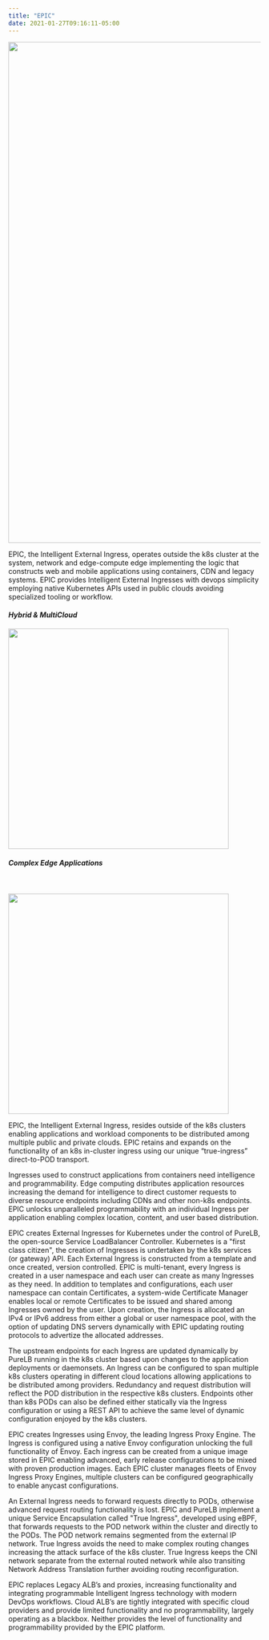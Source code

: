 ```yaml
---
title: "EPIC"
date: 2021-01-27T09:16:11-05:00
---
```



<img src="/images/epic-detail.png" style="width:1000px">

EPIC, the Intelligent External Ingress, operates outside the k8s cluster at the system, network and edge-compute edge implementing the logic that constructs web and mobile applications using containers, CDN and legacy systems.   EPIC provides Intelligent External Ingresses with devops simplicity employing native Kubernetes APIs used in public clouds avoiding specialized tooling or workflow.


<div class="bar-small"></div>

<div id="hybrid" class="row">
    <div class="col-md-6">

#### _Hybrid & MultiCloud_

<img src="/images/hybrid-multi.png" style="width:440px;">

</div>
    <div class="col-md-6">

#### _Complex Edge Applications_
</br>
</br>
<img src="/images/complex-edge.png" style="width:440px; ">
</div>
</div>

<div class="row">
    <div class="col-md-6">

EPIC, the Intelligent External Ingress, resides outside of the k8s clusters enabling applications and workload components to be distributed among multiple public and private clouds.  EPIC retains and expands on the functionality of an k8s in-cluster ingress using our unique “true-ingress” direct-to-POD transport.

</div>
<div class="col-md-6">
Ingresses used to construct applications from containers need intelligence and programmability.  Edge computing distributes application resources increasing the demand for  intelligence to direct customer requests to diverse resource endpoints including CDNs and other non-k8s endpoints.  EPIC unlocks unparalleled programmability with an individual Ingress per application enabling complex location, content, and user based distribution.
</div>

<div class="bar-small"></div>


EPIC creates External Ingresses for Kubernetes under the control of PureLB, the open-source Service LoadBalancer Controller.   Kubernetes is a "first class citizen", the creation of Ingresses is undertaken by the k8s services (or gateway) API.  Each External Ingress is constructed from a template and once created, version controlled.  EPIC is multi-tenant, every Ingress is created in a user namespace and each user can create as many Ingresses as they need. In addition to templates and configurations, each user namespace can contain Certificates, a system-wide Certificate Manager enables local or remote Certificates to be issued and shared among Ingresses owned by the user.  Upon creation, the Ingress is allocated an IPv4 or IPv6 address from either a global or user namespace pool, with the option of updating DNS servers dynamically with EPIC updating routing protocols to advertize the allocated addresses.  

The upstream endpoints for each Ingress are updated dynamically by PureLB running in the k8s cluster based upon changes to the application deployments or daemonsets.  An Ingress can be configured to span multiple k8s clusters operating in different cloud locations allowing applications to be distributed among providers.  Redundancy and request distribution will reflect the POD distribution in the respective k8s clusters. Endpoints other than k8s PODs can also be defined either statically via the Ingress configuration or using a REST API to achieve the same level of dynamic configuration enjoyed by the k8s clusters.   


EPIC creates Ingresses using Envoy, the leading Ingress Proxy Engine.  The Ingress is configured using a native Envoy configuration unlocking the full functionality of Envoy.  Each ingress can be created from a unique image stored in EPIC enabling advanced, early release configurations to be mixed with proven production images.  Each EPIC cluster manages fleets of Envoy Ingress Proxy Engines, multiple clusters can be configured geographically to enable anycast configurations.


An External Ingress needs to forward requests directly to PODs, otherwise advanced request routing functionality is lost.  EPIC and PureLB implement a unique Service Encapsulation called "True Ingress", developed using eBPF, that forwards requests to the POD network within the cluster and directly to the PODs.  The POD network remains segmented from the external IP network.  True Ingress avoids the need to make complex routing changes increasing the attack surface of the k8s cluster. True Ingress keeps the CNI network separate from the external routed network while also transiting Network Address Translation further avoiding routing reconfiguration.


EPIC replaces Legacy ALB’s and proxies, increasing functionality and integrating programmable Intelligent Ingress technology with modern DevOps workflows.  Cloud ALB’s are tightly integrated with specific cloud providers and provide limited functionality and no programmability, largely operating as a blackbox.   Neither provides the level of functionality and programmability provided by the EPIC platform.
